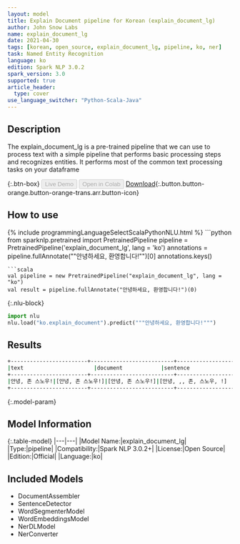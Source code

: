 ```yaml
---
layout: model
title: Explain Document pipeline for Korean (explain_document_lg)
author: John Snow Labs
name: explain_document_lg
date: 2021-04-30
tags: [korean, open_source, explain_document_lg, pipeline, ko, ner]
task: Named Entity Recognition
language: ko
edition: Spark NLP 3.0.2
spark_version: 3.0
supported: true
article_header:
  type: cover
use_language_switcher: "Python-Scala-Java"
---
```


## Description

The explain_document_lg is a pre-trained pipeline that we can use to process text with a simple pipeline that performs basic processing steps and recognizes entities. It performs most of the common text processing tasks on your dataframe

{:.btn-box}
<button class="button button-orange" disabled>Live Demo</button>
<button class="button button-orange" disabled>Open in Colab</button>
[Download](https://s3.amazonaws.com/auxdata.johnsnowlabs.com/public/models/explain_document_lg_ko_3.0.2_3.0_1619772353571.zip){:.button.button-orange.button-orange-trans.arr.button-icon}

## How to use



<div class="tabs-box" markdown="1">
{% include programmingLanguageSelectScalaPythonNLU.html %}
```python
from sparknlp.pretrained import PretrainedPipeline
pipeline = PretrainedPipeline('explain_document_lg', lang = 'ko')
annotations =  pipeline.fullAnnotate(""안녕하세요, 환영합니다!"")[0]
annotations.keys()

```
```scala
val pipeline = new PretrainedPipeline("explain_document_lg", lang = "ko")
val result = pipeline.fullAnnotate("안녕하세요, 환영합니다!")(0)
```


{:.nlu-block}
```python
import nlu
nlu.load("ko.explain_document").predict("""안녕하세요, 환영합니다!""")
```

</div>

## Results

```bash
+------------------------+--------------------------+--------------------------+--------------------------------+----------------------------+---------------------+
|text                      |document            |sentence              |token                           |ner                           |ner_chunk      |
+------------------------+--------------------------+--------------------------+--------------------------------+----------------------------+---------------------+
|안녕, 존 스노우!|[안녕, 존 스노우!]|[안녕, 존 스노우!]|[안녕, ,, 존, 스노우, !]   |[B-DATE, O, O, O, O]| [안녕]            |
+------------------------+--------------------------+--------------------------+--------------------------------+----------------------------+---------------------+
```

{:.model-param}
## Model Information

{:.table-model}
|---|---|
|Model Name:|explain_document_lg|
|Type:|pipeline|
|Compatibility:|Spark NLP 3.0.2+|
|License:|Open Source|
|Edition:|Official|
|Language:|ko|

## Included Models

- DocumentAssembler
- SentenceDetector
- WordSegmenterModel
- WordEmbeddingsModel
- NerDLModel
- NerConverter